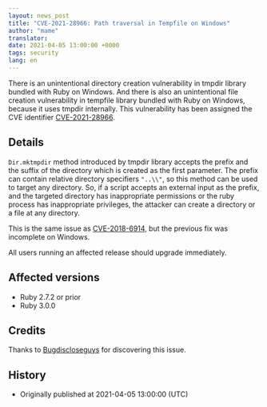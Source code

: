 ```yaml
---
layout: news_post
title: "CVE-2021-28966: Path traversal in Tempfile on Windows"
author: "mame"
translator:
date: 2021-04-05 13:00:00 +0000
tags: security
lang: en
---
```


There is an unintentional directory creation vulnerability in tmpdir library bundled with Ruby on Windows. And there is also an unintentional file creation vulnerability in tempfile library bundled with Ruby on Windows, because it uses tmpdir internally. This vulnerability has been assigned the CVE identifier [CVE-2021-28966](https://cve.mitre.org/cgi-bin/cvename.cgi?name=CVE-2021-28966).

## Details

`Dir.mktmpdir` method introduced by tmpdir library accepts the prefix and the suffix of the directory which is created as the first parameter. The prefix can contain relative directory specifiers `"..\\"`, so this method can be used to target any directory. So, if a script accepts an external input as the prefix, and the targeted directory has inappropriate permissions or the ruby process has inappropriate privileges, the attacker can create a directory or a file at any directory.

This is the same issue as [CVE-2018-6914](https://www.ruby-lang.org/en/news/2018/03/28/unintentional-file-and-directory-creation-with-directory-traversal-cve-2018-6914/), but the previous fix was incomplete on Windows.

All users running an affected release should upgrade immediately.

## Affected versions

* Ruby 2.7.2 or prior
* Ruby 3.0.0

## Credits

Thanks to [Bugdiscloseguys](https://hackerone.com/bugdiscloseguys) for discovering this issue.

## History

* Originally published at 2021-04-05 13:00:00 (UTC)
